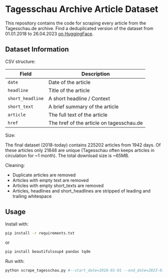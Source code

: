 # Tagesschau Archive Article Dataset

This repository contains the code for scraping every article
from the Tagesschau.de archive. Find a deduplicated version of the dataset
from 01.01.2018 to 26.04.2023 [on HuggingFace](https://huggingface.co/datasets/bjoernp/tagesschau-2018-2023).

## Dataset Information
CSV structure:

| Field | Description |
| --- | --- |
| `date` | Date of the article |
| `headline` | Title of the article |
| `short_headline` | A short headline / Context |
| `short_text` | A brief summary of the article |
| `article` | The full text of the article |
| `href` | The href of the article on tagesschau.de |

Size:

The final dataset (2018-today) contains 225202 articles from 1942 days. Of these articles only
21848 are unique (Tagesschau often keeps articles in circulation for ~1 month). The total download
size is ~65MB.

Cleaning:

- Duplicate articles are removed
- Articles with empty text are removed
- Articles with empty short_texts are removed
- Articles, headlines and short_headlines are stripped of leading and trailing whitespace


## Usage

Install with:

```bash
pip install -r requirements.txt
```

or 
    
```bash
pip install beautifulsoup4 pandas tqdm
```

Run with:

```bash
python scrape_tagesschau.py #--start_date=2018-01-01 --end_date=2023-01-01 --output=tagesschau.csv
```